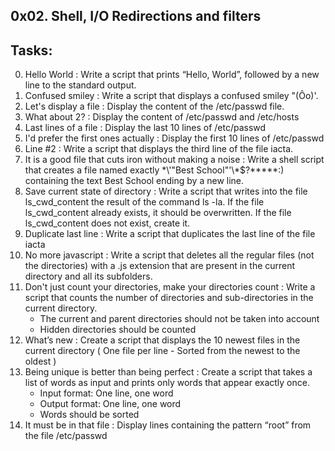 0x02. Shell, I/O Redirections and filters
----------------------------------------------
## Tasks:
0. Hello World : Write a script that prints “Hello, World”, followed by a new line to the standard output.
1. Confused smiley : Write a script that displays a confused smiley "(Ôo)'.
2. Let's display a file : Display the content of the /etc/passwd file.
3. What about 2? : Display the content of /etc/passwd and /etc/hosts
4. Last lines of a file : Display the last 10 lines of /etc/passwd
5. I'd prefer the first ones actually : Display the first 10 lines of /etc/passwd
6. Line #2 : Write a script that displays the third line of the file iacta.
7. It is a good file that cuts iron without making a noise : Write a shell script that creates a file named exactly \*\\'"Best School"\'\\*$\?\*\*\*\*\*:) containing the text Best School ending by a new line.
8. Save current state of directory : Write a script that writes into the file ls_cwd_content the result of the command ls -la. If the file ls_cwd_content already exists, it should be overwritten. If the file ls_cwd_content does not exist, create it.
9. Duplicate last line : Write a script that duplicates the last line of the file iacta
10. No more javascript : Write a script that deletes all the regular files (not the directories) with a .js extension that are present in the current directory and all its subfolders.
11. Don't just count your directories, make your directories count : Write a script that counts the number of directories and sub-directories in the current directory.
	* The current and parent directories should not be taken into account
	* Hidden directories should be counted
12. What’s new : Create a script that displays the 10 newest files in the current directory ( One file per line - Sorted from the newest to the oldest )
13. Being unique is better than being perfect : Create a script that takes a list of words as input and prints only words that appear exactly once.
	* Input format: One line, one word
	* Output format: One line, one word
	* Words should be sorted
14. It must be in that file : Display lines containing the pattern “root” from the file /etc/passwd

